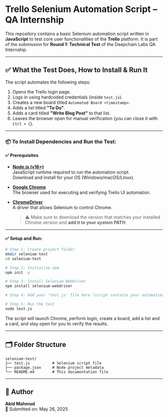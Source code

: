 # Trello Selenium Automation Script – QA Internship

This repository contains a basic Selenium automation script written in **JavaScript** to test core user functionalities of the **Trello** platform. It is part of the submission for **Round 1: Technical Test** of the Deepchain Labs QA Internship.

---

## ✅ What the Test Does, How to Install & Run It

The script automates the following steps:

1. Opens the Trello login page.
2. Logs in using hardcoded credentials (inside `test.js`).
3. Creates a new board titled `Automated Board <timestamp>`.
4. Adds a list titled **"To Do"**.
5. Adds a card titled **"Write Blog Post"** to that list.
6. Leaves the browser open for manual verification (you can close it with `Ctrl + C`).

---

### 📦 To Install Dependencies and Run the Test:

#### ✅ Prerequisites

- **[Node.js (v16+)](https://nodejs.org/en/download/)**  
  JavaScript runtime required to run the automation script.  
  Download and install for your OS (Windows/macOS/Linux).

- **[Google Chrome](https://www.google.com/chrome/)**  
  The browser used for executing and verifying Trello UI automation.

- **[ChromeDriver](https://chromedriver.chromium.org/downloads)**  
  A driver that allows Selenium to control Chrome.  
  > ⚠️ Make sure to download the version that matches your installed Chrome version and **add it to your system PATH**.

---

#### ✅ Setup and Run:
```bash
# Step 1: Create project folder
mkdir selenium-test
cd selenium-test

# Step 2: Initialize npm
npm init -y

# Step 3: Install Selenium WebDriver
npm install selenium-webdriver

# Step 4: Add your 'test.js' file here (script contains your automation)

# Step 5: Run the test
node test.js
```

The script will launch Chrome, perform login, create a board, add a list and a card, and stay open for you to verify the results.

---

## 🗂 Folder Structure

```
selenium-test/
├── test.js          # Selenium script file
├── package.json     # Node project metadata
└── README.md        # This documentation file
```

---

## 👤 Author

**Akid Mahmud**  
📅 Submitted on: May 26, 2025  
